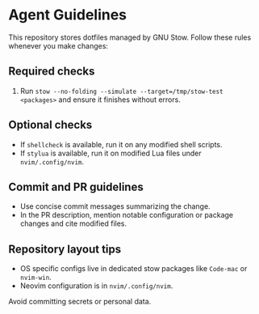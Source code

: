 # Agent Guidelines

This repository stores dotfiles managed by GNU Stow.
Follow these rules whenever you make changes:

## Required checks
1. Run `stow --no-folding --simulate --target=/tmp/stow-test <packages>` and ensure it finishes without errors.

## Optional checks
- If `shellcheck` is available, run it on any modified shell scripts.
- If `stylua` is available, run it on modified Lua files under `nvim/.config/nvim`.

## Commit and PR guidelines
- Use concise commit messages summarizing the change.
- In the PR description, mention notable configuration or package changes and cite modified files.

## Repository layout tips
- OS specific configs live in dedicated stow packages like `Code-mac` or `nvim-win`.
- Neovim configuration is in `nvim/.config/nvim`.

Avoid committing secrets or personal data.
